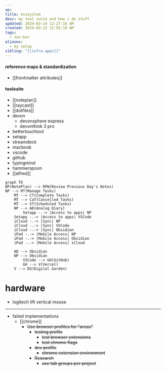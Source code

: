 ```yaml
---
up: 
title: ecosystem
desc: my tool suite and how i do stuff
updated: 2024-03-14 12:27:16 AM
created: 2024-03-12 12:55:18 AM
tags:
  - nav-bar
aliases:
  - my setup
sibling: "[[infra.apps]]"
---
```

#### reference maps & standardization
- [[frontmatter attributes]]
#### toolsuite
- [[noteplan]]
- [[raycast]]
- [[dotfiles]]
- devon
	- devonsphere express 
	- devonthink 3 pro
- bettertouchtool 
- setapp 
- streamdeck 
- macbook 
- vscode 
- github 
- typingmind
- hammerspoon 
- [[alfred]]


```mermaid
graph TD
NP(NotePlan) --> RPN(Review Previous Day's Notes)
NP --> MT(Manage Tasks)
	MT --> CT(Complete Tasks)
	MT --> CaT(Cancelled Tasks)
	MT --> ST(Scheduled Tasks)
	NP --> AD(Analog Diary)
		Setapp -.-> |Access to apps| NP
	Setapp -.-> |Access to apps| VSCode
	iCloud -.-> |Sync| NP
	iCloud -.-> |Sync| VSCode
	iCloud -.-> |Sync| Obsidian
	iPad -.-> |Mobile Access| NP
	iPad -.-> |Mobile Access| Obsidian
	iPad -.-> |Mobile Access| iCloud
	
	AD --> Obsidian
	NP --> Obsidian
		VSCode --> GH(GitHub)
		GH --> V(Vercel)
	V --> DG(Digital Garden)
```

# hardware
- logitech lift vertical mouse

---
- failed implementations
	- [[chrome]]
		- ~~Use browser profiles for "areas"~~ 
			- ~~testing profile~~
				- ~~test browser extensions~~ 
				- ~~test chrome flags~~ 
			- ~~dev profile~~ 
				- ~~chrome extension environment~~ 
			- ~~Research~~
				- ~~use tab groups per project~~ 